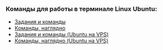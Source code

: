 ### Команды для работы в терминале Linux Ubuntu:

+ [Задания и команды](https://github.com/OlgaVi-QA/Ubuntu-Commands/blob/main/Commands.txt)
+ [Команды, наглядно](https://docs.google.com/document/d/187XcIsHYiuZO38RBjkrnHlUWFPFUu3uhFhuSAts6Yp0/edit?usp=drive_link)
+ [Задания и команды (Ubuntu на VPS)](https://github.com/OlgaVi-QA/Ubuntu-Commands/blob/main/Commands_2.txt)
+ [Команды, наглядно (Ubuntu на VPS)](https://docs.google.com/document/d/1wPPfB3H5tEoElONHEs9maOqqLMYkXfGVzp4U3Ni6r3s/edit?usp=drive_link)

